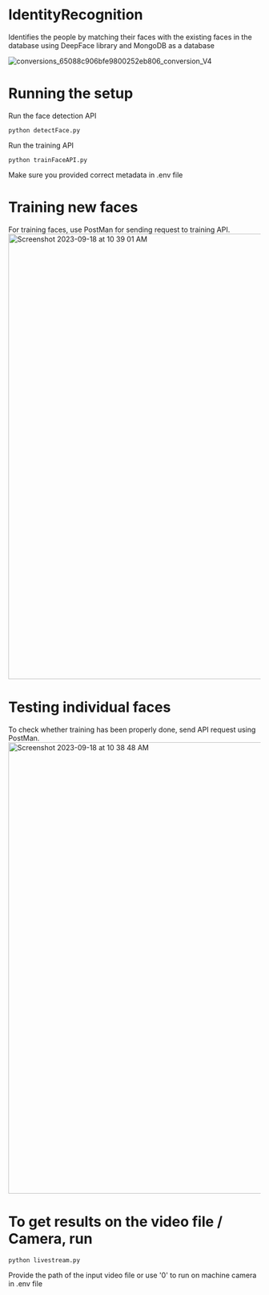 

# IdentityRecognition
Identifies the people by matching their faces with the existing faces in the database using DeepFace library and MongoDB as a database

![conversions_65088c906bfe9800252eb806_conversion_V4](https://github.com/skp-1997/IdentityRecognition/assets/97504177/fcc628c9-c78a-49fc-8d5c-6d8aa85cda23)


# Running the setup

Run the face detection API

```
python detectFace.py
```
Run the training API
```
python trainFaceAPI.py
```

Make sure you provided correct metadata in .env file

# Training new faces

For training faces, use PostMan for sending request to training API.
<img width="888" alt="Screenshot 2023-09-18 at 10 39 01 AM" src="https://github.com/skp-1997/IdentityRecognition/assets/97504177/49314d61-a141-4709-a2df-0fe14958b4b1">


# Testing individual faces

To check whether training has been properly done, send API request using PostMan.
<img width="900" alt="Screenshot 2023-09-18 at 10 38 48 AM" src="https://github.com/skp-1997/IdentityRecognition/assets/97504177/d233fa62-57b1-4b06-b30f-ff4db8f9e7b8">


# To get results on the video file / Camera, run 

```
python livestream.py
```
Provide the path of the input video file or use '0' to run on machine camera in .env file







